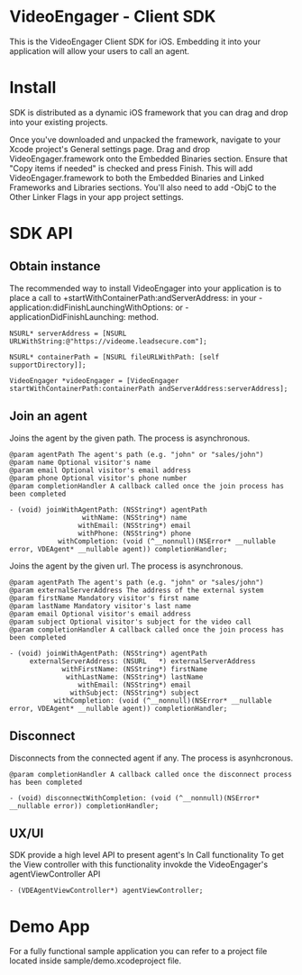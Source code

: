 VideoEngager - Client SDK
===

This is the VideoEngager Client SDK for iOS. Embedding it into your application will allow your users to call an agent.

# Install

SDK is distributed as a dynamic iOS framework that you can drag and drop into your existing projects.

Once you've downloaded and unpacked the framework, navigate to your Xcode project's General settings page. Drag and drop VideoEngager.framework onto the Embedded Binaries section. Ensure that "Copy items if needed" is checked and press Finish. This will add VideoEngager.framework to both the Embedded Binaries and Linked Frameworks and Libraries sections. You'll also need to add -ObjC to the Other Linker Flags in your app project settings.

# SDK API

## Obtain instance

The recommended way to install VideoEngager into your application is to place a call to +startWithContainerPath:andServerAddress: in your -application:didFinishLaunchingWithOptions: or -applicationDidFinishLaunching: method.


``` ObjC
NSURL* serverAddress = [NSURL URLWithString:@"https://videome.leadsecure.com"];

NSURL* containerPath = [NSURL fileURLWithPath: [self supportDirectory]];

VideoEngager *videoEngager = [VideoEngager startWithContainerPath:containerPath andServerAddress:serverAddress];
```

## Join an agent

Joins the agent by the given path. The process is asynchronous.

``` ObjC
@param agentPath The agent's path (e.g. "john" or "sales/john")
@param name Optional visitor's name
@param email Optional visitor's email address
@param phone Optional visitor's phone number
@param completionHandler A callback called once the join process has been completed

- (void) joinWithAgentPath: (NSString*) agentPath
                  withName: (NSString*) name
                 withEmail: (NSString*) email
                 withPhone: (NSString*) phone
            withCompletion: (void (^__nonnull)(NSError* __nullable error, VDEAgent* __nullable agent)) completionHandler;
```

Joins the agent by the given url. The process is asynchronous.

``` ObjC
@param agentPath The agent's path (e.g. "john" or "sales/john")
@param externalServerAddress The address of the external system
@param firstName Mandatory visitor's first name
@param lastName Mandatory visitor's last name
@param email Optional visitor's email address
@param subject Optional visitor's subject for the video call
@param completionHandler A callback called once the join process has been completed

- (void) joinWithAgentPath: (NSString*) agentPath
     externalServerAddress: (NSURL   *) externalServerAddress
             withFirstName: (NSString*) firstName
              withLastName: (NSString*) lastName
                 withEmail: (NSString*) email
               withSubject: (NSString*) subject
           withCompletion: (void (^__nonnull)(NSError* __nullable error, VDEAgent* __nullable agent)) completionHandler;
```

## Disconnect

Disconnects from the connected agent if any. The process is asynhcronous.

``` ObjC
@param completionHandler A callback called once the disconnect process has been completed

- (void) disconnectWithCompletion: (void (^__nonnull)(NSError* __nullable error)) completionHandler;

```

## UX/UI

SDK provide a high level API to present agent's In Call functionality
To get the View controller with this functionality invokde the VideoEngager's  agentViewController API

``` ObjC
- (VDEAgentViewController*) agentViewController;
```

# Demo App

For a fully functional sample application you can refer to a project file located inside sample/demo.xcodeproject file.
